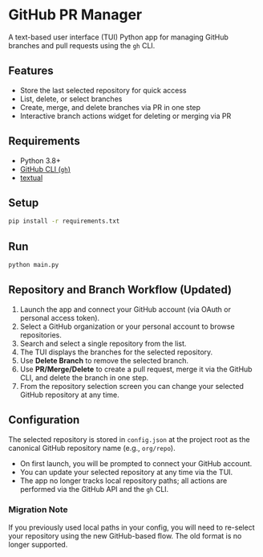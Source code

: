 # GitHub PR Manager

A text-based user interface (TUI) Python app for managing GitHub branches and pull requests using the `gh` CLI.

## Features
 - Store the last selected repository for quick access
- List, delete, or select branches
- Create, merge, and delete branches via PR in one step
- Interactive branch actions widget for deleting or merging via PR

## Requirements
- Python 3.8+
- [GitHub CLI (`gh`)](https://cli.github.com/)
- [textual](https://github.com/Textualize/textual)

## Setup
```bash
pip install -r requirements.txt
```

## Run
```bash
python main.py
```

## Repository and Branch Workflow (Updated)

1. Launch the app and connect your GitHub account (via OAuth or personal access token).
2. Select a GitHub organization or your personal account to browse repositories.
3. Search and select a single repository from the list.
4. The TUI displays the branches for the selected repository.
5. Use **Delete Branch** to remove the selected branch.
6. Use **PR/Merge/Delete** to create a pull request, merge it via the GitHub CLI, and delete the branch in one step.
7. From the repository selection screen you can change your selected GitHub repository at any time.

## Configuration
The selected repository is stored in `config.json` at the project root as the canonical GitHub repository name (e.g., `org/repo`).

- On first launch, you will be prompted to connect your GitHub account.
- You can update your selected repository at any time via the TUI.
- The app no longer tracks local repository paths; all actions are performed via the GitHub API and the `gh` CLI.

### Migration Note
If you previously used local paths in your config, you will need to re-select your repository using the new GitHub-based flow. The old format is no longer supported.
